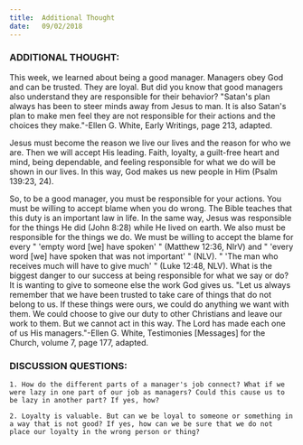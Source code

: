 ```yaml
---
title:  Additional Thought
date:   09/02/2018
---
```


### ADDITIONAL THOUGHT: 

This week, we learned about being a good manager. Managers obey God and can be trusted. They are loyal. But did you know that good managers also understand they are responsible for their behavior? "Satan's plan always has been to steer minds away from Jesus to man. It is also Satan's plan to make men feel they are not responsible for their actions and the choices they make."-Ellen G. White, Early Writings, page 213, adapted. 

Jesus must become the reason we live our lives and the reason for who we are. Then we will accept His leading. Faith, loyalty, a guilt-free heart and mind, being dependable, and feeling responsible for what we do will be shown in our lives. In this way, God makes us new people in Him (Psalm 139:23, 24). 

So, to be a good manager, you must be responsible for your actions. You must be willing to accept blame when you do wrong. The Bible teaches that this duty is an important law in life. In the same way, Jesus was responsible for the things He did (John 8:28) while He lived on earth. We also must be responsible for the things we do. We must be willing to accept the blame for every " 'empty word [we] have spoken' " (Matthew 12:36, NIrV) and " 'every word [we] have spoken that was not important' " (NLV). " 'The man who receives much will have to give much' " (Luke 12:48, NLV). What is the biggest danger to our success at being responsible for what we say or do? It is wanting to give to someone else the work God gives us. "Let us always remember that we have been trusted to take care of things that do not belong to us. If these things were ours, we could do anything we want with them. We could choose to give our duty to other Christians and leave our work to them. But we cannot act in this way. The Lord has made each one of us His managers."-Ellen G. White, Testimonies [Messages] for the Church, volume 7, page 177, adapted. 

### DISCUSSION QUESTIONS:

`1. How do the different parts of a manager's job connect? What if we were lazy in one part of our job as managers? Could this cause us to be lazy in another part? If yes, how?`
 
`2. Loyalty is valuable. But can we be loyal to someone or something in a way that is not good? If yes, how can we be sure that we do not place our loyalty in the wrong person or thing?`